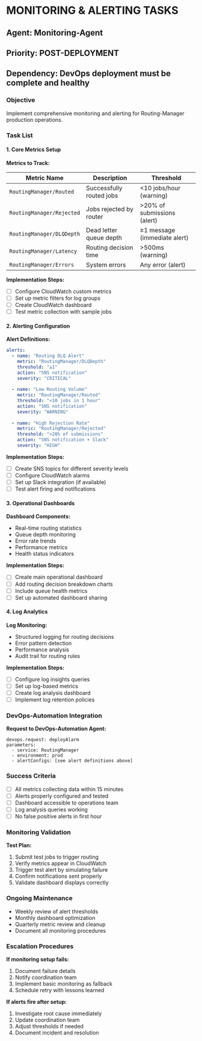 # MONITORING & ALERTING TASKS
## Agent: Monitoring-Agent
## Priority: POST-DEPLOYMENT
## Dependency: DevOps deployment must be complete and healthy

### Objective
Implement comprehensive monitoring and alerting for Routing-Manager production operations.

### Task List

#### 1. Core Metrics Setup
**Metrics to Track:**

| Metric Name | Description | Threshold |
|-------------|-------------|-----------|
| `RoutingManager/Routed` | Successfully routed jobs | <10 jobs/hour (warning) |
| `RoutingManager/Rejected` | Jobs rejected by router | >20% of submissions (alert) |
| `RoutingManager/DLQDepth` | Dead letter queue depth | ≥1 message (immediate alert) |
| `RoutingManager/Latency` | Routing decision time | >500ms (warning) |
| `RoutingManager/Errors` | System errors | Any error (alert) |

**Implementation Steps:**
- [ ] Configure CloudWatch custom metrics
- [ ] Set up metric filters for log groups
- [ ] Create CloudWatch dashboard
- [ ] Test metric collection with sample jobs

#### 2. Alerting Configuration
**Alert Definitions:**

```yaml
alerts:
  - name: "Routing DLQ Alert"
    metric: "RoutingManager/DLQDepth"
    threshold: "≥1"
    action: "SNS notification"
    severity: "CRITICAL"
    
  - name: "Low Routing Volume"
    metric: "RoutingManager/Routed"
    threshold: "<10 jobs in 1 hour"
    action: "SNS notification"
    severity: "WARNING"
    
  - name: "High Rejection Rate"
    metric: "RoutingManager/Rejected"
    threshold: ">20% of submissions"
    action: "SNS notification + Slack"
    severity: "HIGH"
```

**Implementation Steps:**
- [ ] Create SNS topics for different severity levels
- [ ] Configure CloudWatch alarms
- [ ] Set up Slack integration (if available)
- [ ] Test alert firing and notifications

#### 3. Operational Dashboards
**Dashboard Components:**
- Real-time routing statistics
- Queue depth monitoring
- Error rate trends
- Performance metrics
- Health status indicators

**Implementation Steps:**
- [ ] Create main operational dashboard
- [ ] Add routing decision breakdown charts
- [ ] Include queue health metrics
- [ ] Set up automated dashboard sharing

#### 4. Log Analytics
**Log Monitoring:**
- Structured logging for routing decisions
- Error pattern detection
- Performance analysis
- Audit trail for routing rules

**Implementation Steps:**
- [ ] Configure log insights queries
- [ ] Set up log-based metrics
- [ ] Create log analysis dashboard
- [ ] Implement log retention policies

### DevOps-Automation Integration
**Request to DevOps-Automation Agent:**
```
devops.request: deployAlarm
parameters:
  - service: RoutingManager
  - environment: prod
  - alertConfigs: [see alert definitions above]
```

### Success Criteria
- [ ] All metrics collecting data within 15 minutes
- [ ] Alerts properly configured and tested
- [ ] Dashboard accessible to operations team
- [ ] Log analysis queries working
- [ ] No false positive alerts in first hour

### Monitoring Validation
**Test Plan:**
1. Submit test jobs to trigger routing
2. Verify metrics appear in CloudWatch
3. Trigger test alert by simulating failure
4. Confirm notifications sent properly
5. Validate dashboard displays correctly

### Ongoing Maintenance
- Weekly review of alert thresholds
- Monthly dashboard optimization
- Quarterly metric review and cleanup
- Document all monitoring procedures

### Escalation Procedures
**If monitoring setup fails:**
1. Document failure details
2. Notify coordination team
3. Implement basic monitoring as fallback
4. Schedule retry with lessons learned

**If alerts fire after setup:**
1. Investigate root cause immediately
2. Update coordination team
3. Adjust thresholds if needed
4. Document incident and resolution 